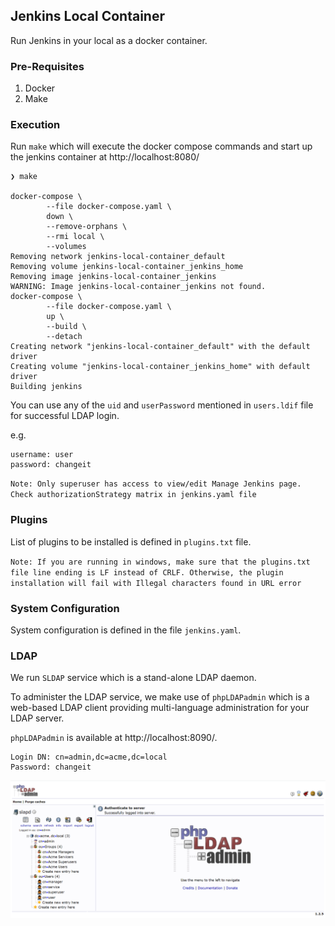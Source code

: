 ## Jenkins Local Container

Run Jenkins in your local as a docker container.

### Pre-Requisites

1. Docker
2. Make

### Execution

Run `make` which will execute the docker compose commands and start up the jenkins container at http://localhost:8080/

```shell
❯ make

docker-compose \
        --file docker-compose.yaml \
        down \
        --remove-orphans \
        --rmi local \
        --volumes
Removing network jenkins-local-container_default
Removing volume jenkins-local-container_jenkins_home
Removing image jenkins-local-container_jenkins
WARNING: Image jenkins-local-container_jenkins not found.
docker-compose \
        --file docker-compose.yaml \
        up \
        --build \
        --detach
Creating network "jenkins-local-container_default" with the default driver
Creating volume "jenkins-local-container_jenkins_home" with default driver
Building jenkins
```

You can use any of the `uid` and `userPassword` mentioned in `users.ldif` file for successful LDAP login.

e.g.
```text
username: user
password: changeit
```

`Note: Only superuser has access to view/edit Manage Jenkins page. Check authorizationStrategy matrix in jenkins.yaml file`

### Plugins

List of plugins to be installed is defined in `plugins.txt` file.

`Note: If you are running in windows, make sure that the plugins.txt file line ending is LF instead of CRLF. Otherwise, the plugin installation will fail with Illegal characters found in URL error`

### System Configuration

System configuration is defined in the file `jenkins.yaml`.

### LDAP

We run `SLDAP` service which is a stand-alone LDAP daemon. 

To administer the LDAP service, we make use of `phpLDAPadmin` which is a web-based LDAP client providing multi-language administration for your LDAP server.

`phpLDAPadmin` is available at http://localhost:8090/.

```text
Login DN: cn=admin,dc=acme,dc=local
Password: changeit
```

![phpLDAPadmin](images/phpLDAPadmin.png?raw=true)